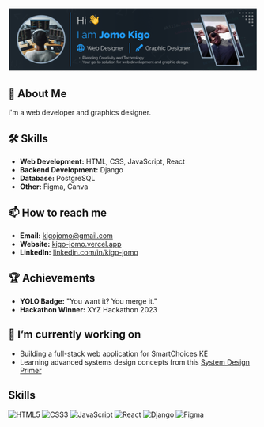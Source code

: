 #

![header photo](./images/cover.png)

## 🚀 About Me

I'm a web developer and graphics designer.

## 🛠 Skills

- **Web Development:** HTML, CSS, JavaScript, React
- **Backend Development:** Django
- **Database:** PostgreSQL
- **Other:** Figma, Canva

## 📫 How to reach me

- **Email:** [kigojomo@gmail.com](mailto:kigojomo@gmail.com)
- **Website:** [kigo-jomo.vercel.app](https://kigo-jomo.vercel.app)
- **LinkedIn:** [linkedin.com/in/kigo-jomo](https://www.linkedin.com/in/kigo-jomo/)

## 🏆 Achievements

- **YOLO Badge:** "You want it? You merge it."
- **Hackathon Winner:** XYZ Hackathon 2023

## 🔭 I’m currently working on

- Building a full-stack web application for SmartChoices KE
- Learning advanced systems design concepts from this [System Design Primer](https://github.com/donnemartin/system-design-primer)

## Skills

![HTML5](https://img.shields.io/badge/HTML5-E34F26?style=flat&logo=html5&logoColor=white)
![CSS3](https://img.shields.io/badge/CSS3-1572B6?style=flat&logo=css3&logoColor=white)
![JavaScript](https://img.shields.io/badge/JavaScript-F7DF1E?style=flat&logo=javascript&logoColor=black)
![React](https://img.shields.io/badge/React-20232A?style=flat&logo=react&logoColor=61DAFB)
![Django](https://img.shields.io/badge/Django-092E20?style=for-the-badge&logo=django&logoColor=white)
![Figma](https://img.shields.io/badge/Figma-F24E1E?style=for-the-badge&logo=figma&logoColor=white)
